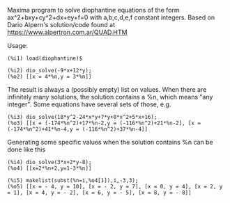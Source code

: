 Maxima program to solve diophantine equations of the form ax^2+bxy+cy^2+dx+ey+f=0 with a,b,c,d,e,f constant integers.
Based on Dario Alpern's solution/code found at https://www.alpertron.com.ar/QUAD.HTM

Usage:

	(%i1) load(diophantine)$

	(%i2) dio_solve(-9*x+12*y);
	(%o2) [[x = 4*%n,y = 3*%n]]

The result is always a (possibly empty) list on values. When there are infinitely many solutions, the solution contains a %n, which means "any integer". Some equations have several sets of those, e.g.

	(%i3) dio_solve(18*y^2-24*x*y+7*y+8*x^2+5*x+16);
	(%o3) [[x = (-174*%n^2)+17*%n-2,y = (-116*%n^2)+21*%n-2], [x = (-174*%n^2)+41*%n-4,y = (-116*%n^2)+37*%n-4]]

Generating some specific values when the solution contains %n can be done like this

	(%i4) dio_solve(3*x+2*y-8);
	(%o4) [[x=2*%n+2,y=1-3*%n]]

	(%i5) makelist(subst(%n=i,%o4[1]),i,-3,3);
	(%o5) [[x = - 4, y = 10], [x = - 2, y = 7], [x = 0, y = 4], [x = 2, y = 1], [x = 4, y = - 2], [x = 6, y = - 5], [x = 8, y = - 8]]


